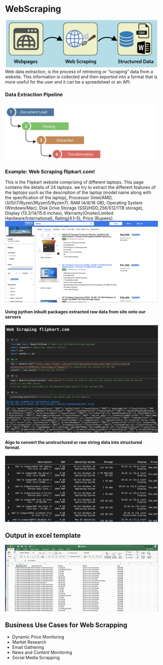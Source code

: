 # WebScraping
<img src="./scraping.png">
Web data extraction, is the process of retrieving or “scraping” data from a website. This information is collected and then exported into a format that is more useful for the user and it can be a spreadsheet or an API.

### Data Extraction Pipeline
<img src="./ScrapingProcess.png">

### Example: Web Scraping flipkart.com!
This is the Flipkart website comprising of different laptops. This page contains the details of 24 laptops. we try to extract the different features of the laptops such as the description of the laptop (model name along with the specification of the laptop), Processor (Intel/AMD, i3/i5/i7/Ryzen3Ryzen5/Ryzen7), RAM (4/8/16 GB), Operating System (Windows/Mac), Disk Drive Storage (SSD/HDD,256/512/1TB storage), Display (13.3/14/15.6 inches), Warranty(Onsite/Limited Hardware/International), Rating(4.1–5), Price (Rupees).
<img src="./Flipkart.png">

#### Using python inbuilt packages extracted raw data from site onto our servers 

<img src="./flipkartscrap.png">

#### Algo to convert the unstructured or raw string data into structured format. 
<img src="output1.png">

## Output in excel template
<img src="excelTemplate.png">

## Business Use Cases for Web Scrapping 

- Dynamic Price Monitoring
- Market Research
- Email Gathering     
- News and Content Monitoring
- Social Media Scrapping           
